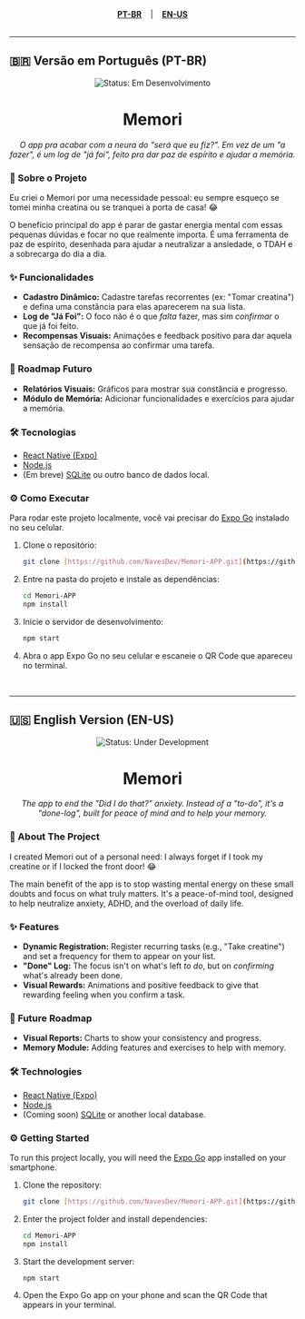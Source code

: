<div align="center">
  <a href="#versão-em-português-pt-br"><strong>PT-BR</strong></a>
  &nbsp;&nbsp;&nbsp;|&nbsp;&nbsp;&nbsp;
  <a href="#english-version-en-us"><strong>EN-US</strong></a>
</div>

<br>

---

<a name="versão-em-português-pt-br"></a>
## 🇧🇷 Versão em Português (PT-BR)

<p align="center">
  <img src="https://img.shields.io/badge/Status-Em%20Desenvolvimento-yellow" alt="Status: Em Desenvolvimento">
</p>

<h1 align="center">Memori</h1>
<p align="center"><em>O app pra acabar com a neura do "será que eu fiz?". Em vez de um "a fazer", é um log de "já foi", feito pra dar paz de espírito e ajudar a memória.</em></p>
  
### 🎯 Sobre o Projeto
Eu criei o Memori por uma necessidade pessoal: eu sempre esqueço se tomei minha creatina ou se tranquei a porta de casa! 😂

O benefício principal do app é parar de gastar energia mental com essas pequenas dúvidas e focar no que realmente importa. É uma ferramenta de paz de espírito, desenhada para ajudar a neutralizar a ansiedade, o TDAH e a sobrecarga do dia a dia.

### ✨ Funcionalidades
* **Cadastro Dinâmico:** Cadastre tarefas recorrentes (ex: "Tomar creatina") e defina uma constância para elas aparecerem na sua lista.
* **Log de "Já Foi":** O foco não é o que *falta* fazer, mas sim *confirmar* o que já foi feito.
* **Recompensas Visuais:** Animações e feedback positivo para dar aquela sensação de recompensa ao confirmar uma tarefa.

### 🚀 Roadmap Futuro
* **Relatórios Visuais:** Gráficos para mostrar sua constância e progresso.
* **Módulo de Memória:** Adicionar funcionalidades e exercícios para ajudar a memória.

### 🛠️ Tecnologias
* [React Native (Expo)](https://expo.dev/)
* [Node.js](https://nodejs.org/en/)
* (Em breve) [SQLite](https://www.sqlite.org/index.html) ou outro banco de dados local.

### ⚙️ Como Executar
Para rodar este projeto localmente, você vai precisar do [Expo Go](https://expo.dev/go) instalado no seu celular.

1.  Clone o repositório:
    ```bash
    git clone [https://github.com/NavesDev/Memori-APP.git](https://github.com/NavesDev/Memori-APP.git)
    ```
2.  Entre na pasta do projeto e instale as dependências:
    ```bash
    cd Memori-APP
    npm install
    ```
3.  Inicie o servidor de desenvolvimento:
    ```bash
    npm start
    ```
4.  Abra o app Expo Go no seu celular e escaneie o QR Code que apareceu no terminal.

<br>

---

<a name="english-version-en-us"></a>
## 🇺🇸 English Version (EN-US)

<p align="center">
  <img src="https://img.shields.io/badge/Status-Under%20Development-yellow" alt="Status: Under Development">
</p>

<h1 align="center">Memori</h1>
<p align="center"><em>The app to end the "Did I do that?" anxiety. Instead of a "to-do", it's a "done-log", built for peace of mind and to help your memory.</em></p>

### 🎯 About The Project
I created Memori out of a personal need: I always forget if I took my creatine or if I locked the front door! 😂

The main benefit of the app is to stop wasting mental energy on these small doubts and focus on what truly matters. It's a peace-of-mind tool, designed to help neutralize anxiety, ADHD, and the overload of daily life.

### ✨ Features
* **Dynamic Registration:** Register recurring tasks (e.g., "Take creatine") and set a frequency for them to appear on your list.
* **"Done" Log:** The focus isn't on what's left *to do*, but on *confirming* what's already been done.
* **Visual Rewards:** Animations and positive feedback to give that rewarding feeling when you confirm a task.

### 🚀 Future Roadmap
* **Visual Reports:** Charts to show your consistency and progress.
* **Memory Module:** Adding features and exercises to help with memory.

### 🛠️ Technologies
* [React Native (Expo)](https://expo.dev/)
* [Node.js](https://nodejs.org/en/)
* (Coming soon) [SQLite](https://www.sqlite.org/index.html) or another local database.

### ⚙️ Getting Started
To run this project locally, you will need the [Expo Go](https://expo.dev/go) app installed on your smartphone.

1.  Clone the repository:
    ```bash
    git clone [https://github.com/NavesDev/Memori-APP.git](https://github.com/NavesDev/Memori-APP.git)
    ```
2.  Enter the project folder and install dependencies:
    ```bash
    cd Memori-APP
    npm install
    ```
3.  Start the development server:
    ```bash
    npm start
    ```
4.  Open the Expo Go app on your phone and scan the QR Code that appears in your terminal.